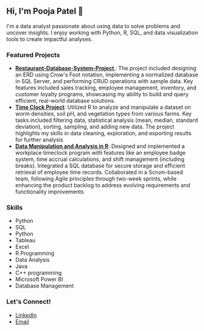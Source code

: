 ## Hi, I'm Pooja Patel 👋
I'm a data analyst passionate about using data to solve problems and uncover insights. I enjoy working with Python, R, SQL, and data visualization tools to create impactful analyses.

### Featured Projects
- **[Restaurant-Database-System-Project ](https://github.com/poojapatel04/Design-and-Implement-a-Database-for-a-Resturant-Operations)**: The project included designing an ERD using Crow's Foot notation, implementing a normalized database in SQL Server, and performing CRUD operations with sample data. Key features included sales tracking, employee management, inventory, and customer loyalty programs, showcasing my ability to build and query efficient, real-world database solutions.
- **[Time Clock Project](https://github.com/poojapatel04/Time-Clock-Project)**: Utilized R to analyze and manipulate a dataset on worm densities, soil pH, and vegetation types from various farms. Key tasks included filtering data, statistical analysis (mean, median, standard deviation), sorting, sampling, and adding new data. The project highlights my skills in data cleaning, exploration, and exporting results for further analysis
-  **[Data Manipulation and Analysis in R](https://github.com/poojapatel04/Data-Manipulation-and-Analysis-in-R)**: Designed and implemented a workplace timeclock program with features like an employee badge system, time accrual calculations, and shift management (including breaks). Integrated a SQL database for secure storage and efficient retrieval of employee time records. Collaborated in a Scrum-based team, following Agile principles through two-week sprints, while enhancing the product backlog to address evolving requirements and functionality improvements

### Skills
-  Python
-  SQL
-  Python
-  Tableau
-  Excel
-  R Programming
-  Data Analysis
-  Java
-  C++ programming
-  Microsoft Power BI
-  Database Management

### Let's Connect!
- [LinkedIn](https://www.linkedin.com/in/pooja-s-patel/)
- [Email](poojapatel040201@gmail.com)
